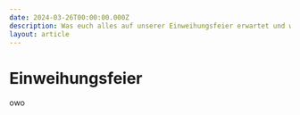 ```yaml
---
date: 2024-03-26T00:00:00.000Z
description: Was euch alles auf unserer Einweihungsfeier erwartet und was ihr zu beachten habt erfahrt ihr hier.
layout: article
---
```


# Einweihungsfeier

owo
